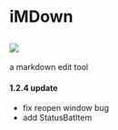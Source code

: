 # iMDown
![](https://img.shields.io/badge/platform-MacOSX-red.svg)
---

a markdown edit tool


#### 1.2.4 update
* fix reopen window bug
* add StatusBatItem
